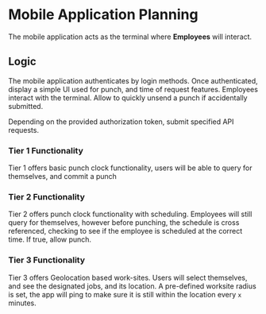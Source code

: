 # Mobile Application Planning

The mobile application acts as the terminal where **Employees** will interact. 

## Logic

The mobile application authenticates by login methods. Once authenticated, display a simple UI used for punch, and time of request features. Employees interact with the terminal. Allow to quickly unsend a punch if accidentally submitted.

Depending on the provided authorization token, submit specified API requests.

### Tier 1 Functionality

Tier 1 offers basic punch clock functionality, users will be able to query for themselves, and commit a punch

### Tier 2 Functionality

Tier 2 offers punch clock functionality with scheduling. Employees will still query for themselves, however before punching, the schedule is cross
referenced, checking to see if the employee is scheduled at the correct time. If true, allow punch.

### Tier 3 Functionality

Tier 3 offers Geolocation based work-sites. Users will select themselves, and see the designated jobs, and its location. A pre-defined worksite radius is set, 
the app will ping to make sure it is still within the location every `x` minutes.